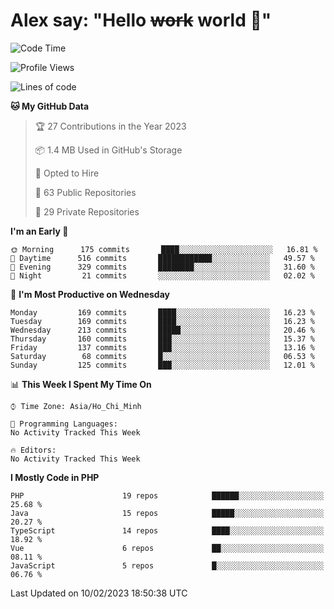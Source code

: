 # Alex say: "Hello ~~work~~ world 🐾"

<!--START_SECTION:waka-->
![Code Time](http://img.shields.io/badge/Code%20Time-839%20hrs%205%20mins-blue)

![Profile Views](http://img.shields.io/badge/Profile%20Views-0-blue)

![Lines of code](https://img.shields.io/badge/From%20Hello%20World%20I%27ve%20Written-1%20Million%20lines%20of%20code-blue)

**🐱 My GitHub Data** 

> 🏆 27 Contributions in the Year 2023
 > 
> 📦 1.4 MB Used in GitHub's Storage 
 > 
> 💼 Opted to Hire
 > 
> 📜 63 Public Repositories 
 > 
> 🔑 29 Private Repositories  
 > 
**I'm an Early 🐤** 

```text
🌞 Morning      175 commits       ████░░░░░░░░░░░░░░░░░░░░░   16.81 % 
🌆 Daytime      516 commits       ████████████░░░░░░░░░░░░░   49.57 % 
🌃 Evening      329 commits       ████████░░░░░░░░░░░░░░░░░   31.60 % 
🌙 Night         21 commits       ░░░░░░░░░░░░░░░░░░░░░░░░░   02.02 % 

```
📅 **I'm Most Productive on Wednesday** 

```text
Monday         169 commits       ████░░░░░░░░░░░░░░░░░░░░░   16.23 % 
Tuesday        169 commits       ████░░░░░░░░░░░░░░░░░░░░░   16.23 % 
Wednesday      213 commits       █████░░░░░░░░░░░░░░░░░░░░   20.46 % 
Thursday       160 commits       ███░░░░░░░░░░░░░░░░░░░░░░   15.37 % 
Friday         137 commits       ███░░░░░░░░░░░░░░░░░░░░░░   13.16 % 
Saturday        68 commits       █░░░░░░░░░░░░░░░░░░░░░░░░   06.53 % 
Sunday         125 commits       ███░░░░░░░░░░░░░░░░░░░░░░   12.01 % 

```


📊 **This Week I Spent My Time On** 

```text
⌚︎ Time Zone: Asia/Ho_Chi_Minh

💬 Programming Languages: 
No Activity Tracked This Week

🔥 Editors: 
No Activity Tracked This Week

```

**I Mostly Code in PHP** 

```text
PHP                      19 repos            ██████░░░░░░░░░░░░░░░░░░░   25.68 % 
Java                     15 repos            █████░░░░░░░░░░░░░░░░░░░░   20.27 % 
TypeScript               14 repos            ████░░░░░░░░░░░░░░░░░░░░░   18.92 % 
Vue                      6 repos             ██░░░░░░░░░░░░░░░░░░░░░░░   08.11 % 
JavaScript               5 repos             █░░░░░░░░░░░░░░░░░░░░░░░░   06.76 % 

```



 Last Updated on 10/02/2023 18:50:38 UTC
<!--END_SECTION:waka-->
